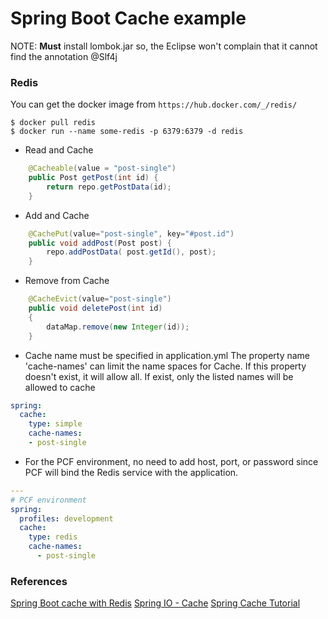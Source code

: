 # Spring Boot Cache example

NOTE: __Must__ install lombok.jar so, the Eclipse won't complain that it cannot find the annotation @Slf4j

### Redis 
You can get the docker image from `https://hub.docker.com/_/redis/`
```
$ docker pull redis
$ docker run --name some-redis -p 6379:6379 -d redis
```

* Read and Cache

```java
    @Cacheable(value = "post-single")
    public Post getPost(int id) {
        return repo.getPostData(id);
    }
```

* Add and Cache

```java
    @CachePut(value="post-single", key="#post.id")
    public void addPost(Post post) {
        repo.addPostData( post.getId(), post);
    }
```

* Remove from Cache

```java
    @CacheEvict(value="post-single")
    public void deletePost(int id)
    {
        dataMap.remove(new Integer(id));
    }
```

* Cache name must be specified in application.yml
The property name 'cache-names' can limit the name spaces for Cache. If this property doesn't exist, it will allow all. If exist, only the listed names will be allowed to cache

```yaml
spring:
  cache:
    type: simple
    cache-names:
    - post-single

```

* For the PCF environment, no need to add host, port, or password since PCF will bind the Redis service with the application. 
```yaml
---
# PCF environment
spring:
  profiles: development
  cache:
    type: redis
    cache-names:
      - post-single
```

### References 
[Spring Boot cache with Redis](https://medium.com/@MatthewFTech/spring-boot-cache-with-redis-56026f7da83a)
[Spring IO - Cache](https://docs.spring.io/spring-boot/docs/current/reference/html/boot-features-caching.html#boot-features-caching)
[Spring Cache Tutorial](http://www.baeldung.com/spring-cache-tutorial)